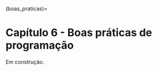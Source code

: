 (boas_praticas)=
# Capítulo 6 -  Boas práticas de programação

<!-- Falar de boas práticas de progamação

- Conceitos
- CI/CD
- DevOps
- Introdução ao Git
- Separação de ambientes
- Saber rodar "local" -->

Em construção.